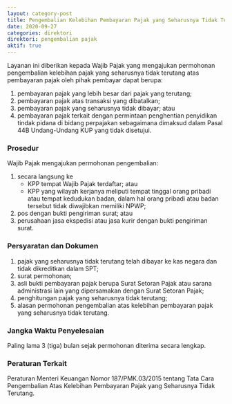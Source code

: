 ```yaml
---
layout: category-post
title: Pengembalian Kelebihan Pembayaran Pajak yang Seharusnya Tidak Terutang Atas Pembayaran Pajak Oleh Pihak Pembayar
date: 2020-09-27
categories: direktori
direktori: pengembalian pajak
aktif: true 
---
```

Layanan ini diberikan kepada Wajib Pajak yang mengajukan permohonan pengembalian kelebihan pajak yang seharusnya tidak terutang atas pembayaran pajak oleh pihak pembayar dapat berupa:
1. pembayaran pajak yang lebih besar dari pajak yang terutang;
2. pembayaran pajak atas transaksi yang dibatalkan;
3. pembayaran pajak yang seharusnya tidak dibayar; atau
4. pembayaran pajak terkait dengan permintaan penghentian penyidikan tindak pidana di bidang perpajakan sebagaimana dimaksud dalam Pasal 44B Undang-Undang KUP yang tidak disetujui.

### Prosedur
Wajib Pajak mengajukan permohonan pengembalian:
1. secara langsung ke
    - KPP tempat Wajib Pajak terdaftar; atau
    - KPP yang wilayah kerjanya meliputi tempat tinggal orang pribadi atau tempat kedudukan badan, dalam hal orang pribadi atau badan tersebut tidak diwajibkan memiliki NPWP;
2. pos dengan bukti pengiriman surat; atau
3. perusahaan jasa ekspedisi atau jasa kurir dengan bukti pengiriman surat.

### Persyaratan dan Dokumen
1. pajak yang seharusnya tidak terutang telah dibayar ke kas negara dan tidak dikreditkan dalam SPT;
2. surat permohonan;
3. asli bukti pembayaran pajak berupa Surat Setoran Pajak atau sarana administrasi lain yang dipersamakan dengan Surat Setoran Pajak;
4. penghitungan pajak yang seharusnya tidak terutang;
5. alasan permohonan pengembalian atas kelebihan pembayaran pajak yang seharusnya tidak terutang.

### Jangka Waktu Penyelesaian
Paling lama 3 (tiga) bulan sejak permohonan diterima secara lengkap. 

### Peraturan Terkait
Peraturan Menteri Keuangan Nomor 187/PMK.03/2015 tentang Tata Cara Pengembalian Atas Kelebihan Pembayaran Pajak yang Seharusnya Tidak Terutang.